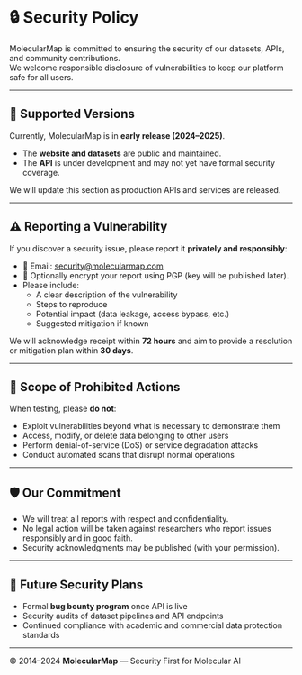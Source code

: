 
# 🔒 Security Policy

MolecularMap is committed to ensuring the security of our datasets, APIs, and community contributions.  
We welcome responsible disclosure of vulnerabilities to keep our platform safe for all users.

---

## 📅 Supported Versions

Currently, MolecularMap is in **early release (2024–2025)**.  
- The **website and datasets** are public and maintained.  
- The **API** is under development and may not yet have formal security coverage.  

We will update this section as production APIs and services are released.

---

## ⚠️ Reporting a Vulnerability

If you discover a security issue, please report it **privately and responsibly**:

- 📧 Email: [security@molecularmap.com](mailto:security@molecularmap.com)  
- 🔐 Optionally encrypt your report using PGP (key will be published later).  
- Please include:
  - A clear description of the vulnerability  
  - Steps to reproduce  
  - Potential impact (data leakage, access bypass, etc.)  
  - Suggested mitigation if known  

We will acknowledge receipt within **72 hours** and aim to provide a resolution or mitigation plan within **30 days**.

---

## 🚫 Scope of Prohibited Actions

When testing, please **do not**:
- Exploit vulnerabilities beyond what is necessary to demonstrate them  
- Access, modify, or delete data belonging to other users  
- Perform denial-of-service (DoS) or service degradation attacks  
- Conduct automated scans that disrupt normal operations  

---

## 🛡 Our Commitment

- We will treat all reports with respect and confidentiality.  
- No legal action will be taken against researchers who report issues responsibly and in good faith.  
- Security acknowledgments may be published (with your permission).  

---

## 🔮 Future Security Plans

- Formal **bug bounty program** once API is live  
- Security audits of dataset pipelines and API endpoints  
- Continued compliance with academic and commercial data protection standards  

---

© 2014–2024 **MolecularMap** — Security First for Molecular AI

